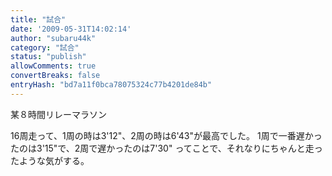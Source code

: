 ```yaml
---
title: "試合"
date: '2009-05-31T14:02:14'
author: "subaru44k"
category: "試合"
status: "publish"
allowComments: true
convertBreaks: false
entryHash: "bd7a11f0bca78075324c77b4201de84b"
---
```

某８時間リレーマラソン

16周走って、1周の時は3'12"、2周の時は6'43"が最高でした。
1周で一番遅かったのは3'15"で、2周で遅かったのは7'30"
ってことで、それなりにちゃんと走ったような気がする。
